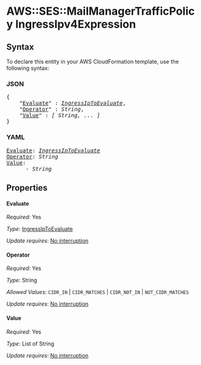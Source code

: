 # AWS::SES::MailManagerTrafficPolicy IngressIpv4Expression

## Syntax

To declare this entity in your AWS CloudFormation template, use the following syntax:

### JSON

<pre>
{
    "<a href="#evaluate" title="Evaluate">Evaluate</a>" : <i><a href="ingressiptoevaluate.md">IngressIpToEvaluate</a></i>,
    "<a href="#operator" title="Operator">Operator</a>" : <i>String</i>,
    "<a href="#value" title="Value">Value</a>" : <i>[ String, ... ]</i>
}
</pre>

### YAML

<pre>
<a href="#evaluate" title="Evaluate">Evaluate</a>: <i><a href="ingressiptoevaluate.md">IngressIpToEvaluate</a></i>
<a href="#operator" title="Operator">Operator</a>: <i>String</i>
<a href="#value" title="Value">Value</a>: <i>
      - String</i>
</pre>

## Properties

#### Evaluate

_Required_: Yes

_Type_: <a href="ingressiptoevaluate.md">IngressIpToEvaluate</a>

_Update requires_: [No interruption](https://docs.aws.amazon.com/AWSCloudFormation/latest/UserGuide/using-cfn-updating-stacks-update-behaviors.html#update-no-interrupt)

#### Operator

_Required_: Yes

_Type_: String

_Allowed Values_: <code>CIDR_IN</code> | <code>CIDR_MATCHES</code> | <code>CIDR_NOT_IN</code> | <code>NOT_CIDR_MATCHES</code>

_Update requires_: [No interruption](https://docs.aws.amazon.com/AWSCloudFormation/latest/UserGuide/using-cfn-updating-stacks-update-behaviors.html#update-no-interrupt)

#### Value

_Required_: Yes

_Type_: List of String

_Update requires_: [No interruption](https://docs.aws.amazon.com/AWSCloudFormation/latest/UserGuide/using-cfn-updating-stacks-update-behaviors.html#update-no-interrupt)
